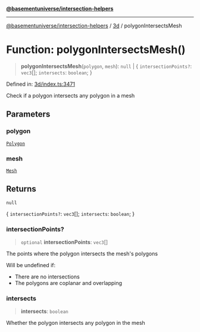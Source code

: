 [**@basementuniverse/intersection-helpers**](../../README.md)

***

[@basementuniverse/intersection-helpers](../../README.md) / [3d](../README.md) / polygonIntersectsMesh

# Function: polygonIntersectsMesh()

> **polygonIntersectsMesh**(`polygon`, `mesh`): `null` \| \{ `intersectionPoints?`: `vec3`[]; `intersects`: `boolean`; \}

Defined in: [3d/index.ts:3471](https://github.com/basementuniverse/intersection-helpers/blob/3a364a58f0714fe52065b40529091d774e3a1a50/src/3d/index.ts#L3471)

Check if a polygon intersects any polygon in a mesh

## Parameters

### polygon

[`Polygon`](../types/type-aliases/Polygon.md)

### mesh

[`Mesh`](../types/type-aliases/Mesh.md)

## Returns

`null`

\{ `intersectionPoints?`: `vec3`[]; `intersects`: `boolean`; \}

### intersectionPoints?

> `optional` **intersectionPoints**: `vec3`[]

The points where the polygon intersects the mesh's polygons

Will be undefined if:
- There are no intersections
- The polygons are coplanar and overlapping

### intersects

> **intersects**: `boolean`

Whether the polygon intersects any polygon in the mesh
